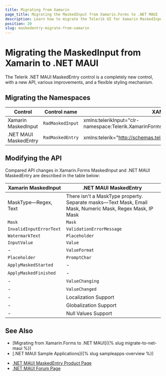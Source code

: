 ```yaml
---
title: Migrating from Xamarin
page_title: Migrating the MaskedInput from Xamarin.Forms to .NET MAUI
description: Learn how to migrate the Telerik UI for Xamarin MaskedInput to the Telerik UI for .NET MAUI framework by updating the namespaces and the incompatible NuGet packages.
position: 20
slug: maskedentry-migrate-from-xamarin
---
```


# Migrating the MaskedInput from Xamarin to .NET MAUI

The Telerik .NET MAUI MaskedEntry control is a completely new control, with a new API, various improvements, and a flexible styling mechanism.

## Migrating the Namespaces

| Control | Control name | XAML Namespcace | C# Namespace|
| --------------- | --------------- | --------------- | --------------- |
| Xamarin MaskedInput | `RadMaskedInput` | xmlns:telerikInput="clr-namespace:Telerik.XamarinForms.Input;assembly=Telerik.XamarinForms.Input" | using Telerik.XamarinForms.Input; |
| .NET MAUI MaskedEntry | `RadMaskedEntry` | xmlns:telerik="http://schemas.telerik.com/2022/xaml/maui" | using Telerik.Maui.Controls; |

## Modifying the API

Compared API changes in Xamarin.Forms MaskedInput and .NET MAUI MaskedEntry are described in the table below:

| Xamarin MaskedInput | .NET MAUI MaskedEntry |
| ------------- | --------------- |
| MaskType&mdash;Regex, Text | There isn't a MaskType property. Separate masks&mdash;Text Mask, Email Mask, Numeric Mask, Regex Mask, IP Mask |
| `Mask` | `Mask` |
| `InvalidInputErrorText` | `ValidationErrorMessage` |
| `WatermarkText` | `Placeholder` |
| `InputValue` | `Value` |
| - | `ValueFormat` |
| `Placeholder` | `PromptChar` |
| `ApplyMaskedStarted` | - |
| `ApplyMaskedFinished` | - |
| - | `ValueChanging` |
| - | `ValueChanged` |
| - | Localization Support |
| - | Globalization Support |
| - | Null Values Support |

## See Also

* [Migrating from Xamarin.Forms to .NET MAUI]({% slug migrate-to-net-maui %})
* [.NET MAUI Sample Applications]({% slug sampleapps-overview %})
- [.NET MAUI MaskedEntry Product Page](https://www.telerik.com/maui-ui/maskedentry)
- [.NET MAUI Forum Page](https://www.telerik.com/forums/maui?tagId=1853)
